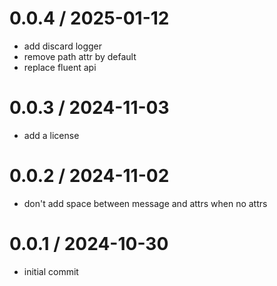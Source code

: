 # 0.0.4 / 2025-01-12

- add discard logger
- remove path attr by default
- replace fluent api

# 0.0.3 / 2024-11-03

- add a license

# 0.0.2 / 2024-11-02

- don't add space between message and attrs when no attrs

# 0.0.1 / 2024-10-30

- initial commit
